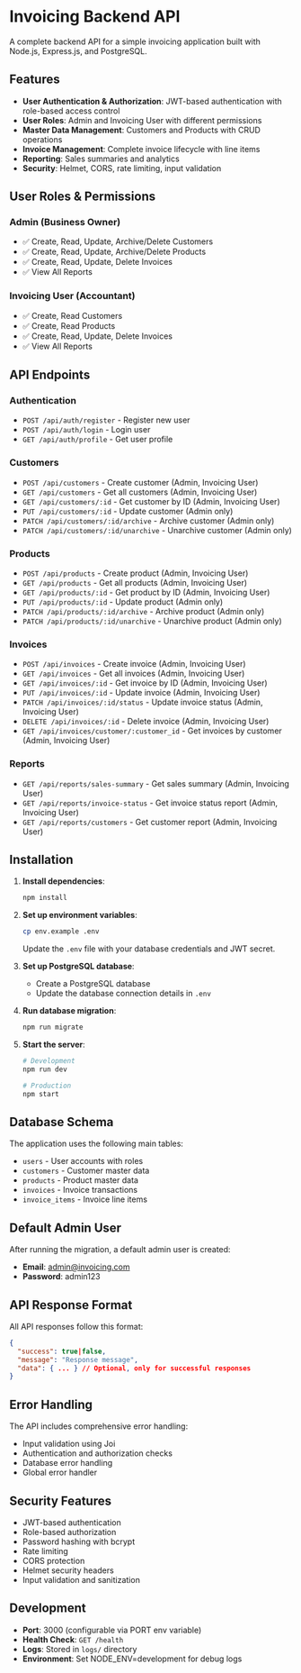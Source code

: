 # Invoicing Backend API

A complete backend API for a simple invoicing application built with Node.js, Express.js, and PostgreSQL.

## Features

- **User Authentication & Authorization**: JWT-based authentication with role-based access control
- **User Roles**: Admin and Invoicing User with different permissions
- **Master Data Management**: Customers and Products with CRUD operations
- **Invoice Management**: Complete invoice lifecycle with line items
- **Reporting**: Sales summaries and analytics
- **Security**: Helmet, CORS, rate limiting, input validation

## User Roles & Permissions

### Admin (Business Owner)
- ✅ Create, Read, Update, Archive/Delete Customers
- ✅ Create, Read, Update, Archive/Delete Products  
- ✅ Create, Read, Update, Delete Invoices
- ✅ View All Reports

### Invoicing User (Accountant)
- ✅ Create, Read Customers
- ✅ Create, Read Products
- ✅ Create, Read, Update, Delete Invoices
- ✅ View All Reports

## API Endpoints

### Authentication
- `POST /api/auth/register` - Register new user
- `POST /api/auth/login` - Login user
- `GET /api/auth/profile` - Get user profile

### Customers
- `POST /api/customers` - Create customer (Admin, Invoicing User)
- `GET /api/customers` - Get all customers (Admin, Invoicing User)
- `GET /api/customers/:id` - Get customer by ID (Admin, Invoicing User)
- `PUT /api/customers/:id` - Update customer (Admin only)
- `PATCH /api/customers/:id/archive` - Archive customer (Admin only)
- `PATCH /api/customers/:id/unarchive` - Unarchive customer (Admin only)

### Products
- `POST /api/products` - Create product (Admin, Invoicing User)
- `GET /api/products` - Get all products (Admin, Invoicing User)
- `GET /api/products/:id` - Get product by ID (Admin, Invoicing User)
- `PUT /api/products/:id` - Update product (Admin only)
- `PATCH /api/products/:id/archive` - Archive product (Admin only)
- `PATCH /api/products/:id/unarchive` - Unarchive product (Admin only)

### Invoices
- `POST /api/invoices` - Create invoice (Admin, Invoicing User)
- `GET /api/invoices` - Get all invoices (Admin, Invoicing User)
- `GET /api/invoices/:id` - Get invoice by ID (Admin, Invoicing User)
- `PUT /api/invoices/:id` - Update invoice (Admin, Invoicing User)
- `PATCH /api/invoices/:id/status` - Update invoice status (Admin, Invoicing User)
- `DELETE /api/invoices/:id` - Delete invoice (Admin, Invoicing User)
- `GET /api/invoices/customer/:customer_id` - Get invoices by customer (Admin, Invoicing User)

### Reports
- `GET /api/reports/sales-summary` - Get sales summary (Admin, Invoicing User)
- `GET /api/reports/invoice-status` - Get invoice status report (Admin, Invoicing User)
- `GET /api/reports/customers` - Get customer report (Admin, Invoicing User)

## Installation

1. **Install dependencies**:
   ```bash
   npm install
   ```

2. **Set up environment variables**:
   ```bash
   cp env.example .env
   ```
   Update the `.env` file with your database credentials and JWT secret.

3. **Set up PostgreSQL database**:
   - Create a PostgreSQL database
   - Update the database connection details in `.env`

4. **Run database migration**:
   ```bash
   npm run migrate
   ```

5. **Start the server**:
   ```bash
   # Development
   npm run dev
   
   # Production
   npm start
   ```

## Database Schema

The application uses the following main tables:
- `users` - User accounts with roles
- `customers` - Customer master data
- `products` - Product master data
- `invoices` - Invoice transactions
- `invoice_items` - Invoice line items

## Default Admin User

After running the migration, a default admin user is created:
- **Email**: admin@invoicing.com
- **Password**: admin123

## API Response Format

All API responses follow this format:

```json
{
  "success": true|false,
  "message": "Response message",
  "data": { ... } // Optional, only for successful responses
}
```

## Error Handling

The API includes comprehensive error handling:
- Input validation using Joi
- Authentication and authorization checks
- Database error handling
- Global error handler

## Security Features

- JWT-based authentication
- Role-based authorization
- Password hashing with bcrypt
- Rate limiting
- CORS protection
- Helmet security headers
- Input validation and sanitization

## Development

- **Port**: 3000 (configurable via PORT env variable)
- **Health Check**: `GET /health`
- **Logs**: Stored in `logs/` directory
- **Environment**: Set NODE_ENV=development for debug logs


